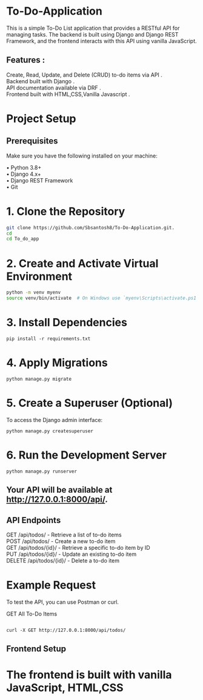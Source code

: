 # To-Do-Application
 
This is a simple To-Do List application that provides a RESTful API for managing tasks. The backend is built using Django and Django REST Framework, and the frontend interacts with this API using vanilla JavaScript.

## Features :<br />
Create, Read, Update, and Delete (CRUD) to-do items via API . <br />
Backend built with Django . <br />
API documentation available via DRF .<br />
Frontend built with HTML,CSS,Vanilla Javascript . <br />


# Project Setup
## Prerequisites<br/>
Make sure you have the following installed on your machine:<br/>

• Python 3.8+ <br/>
• Django 4.x+ <br/>
• Django REST Framework <br/>
• Git <br/>


# 1. Clone the Repository <br/>
```bash
git clone https://github.com/Sbsantosh8/To-Do-Application.git.
cd 
cd To_do_app
```

# 2. Create and Activate Virtual Environment
``` bash
python -m venv myenv
source venv/bin/activate  # On Windows use `myenv\Scripts\activate.ps1`
```

# 3. Install Dependencies

```
pip install -r requirements.txt
```
# 4. Apply Migrations
```
python manage.py migrate
```
# 5. Create a Superuser (Optional)
To access the Django admin interface:
```
python manage.py createsuperuser
```

# 6. Run the Development Server
```
python manage.py runserver
```

## Your API will be available at http://127.0.0.1:8000/api/.

## API Endpoints
GET /api/todos/ - Retrieve a list of to-do items <br/>
POST /api/todos/ - Create a new to-do item <br/>
GET /api/todos/{id}/ - Retrieve a specific to-do item by ID <br/>
PUT /api/todos/{id}/ - Update an existing to-do item <br/>
DELETE /api/todos/{id}/ - Delete a to-do item <br/>

# Example Request
To test the API, you can use Postman or curl.

GET All To-Do Items

```

curl -X GET http://127.0.0.1:8000/api/todos/

```

## Frontend Setup
# The frontend is built with vanilla JavaScript, HTML,CSS







